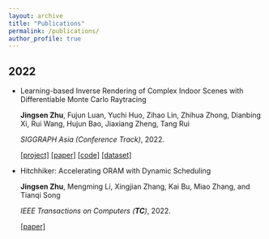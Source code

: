 ```yaml
---
layout: archive
title: "Publications"
permalink: /publications/
author_profile: true
---
```


## 2022

- Learning-based Inverse Rendering of Complex Indoor Scenes with Differentiable Monte Carlo Raytracing

  **Jingsen Zhu**, Fujun Luan, Yuchi Huo, Zihao Lin, Zhihua Zhong, Dianbing Xi, Rui Wang, Hujun Bao, Jiaxiang Zheng, Tang Rui

  *SIGGRAPH Asia (Conference Track)*, 2022.
  
  [[project]](https://jingsenzhu.github.io/invrend/) [[paper]](#) [[code]](#) [[dataset]](#)

- Hitchhiker: Accelerating ORAM with Dynamic Scheduling

  **Jingsen Zhu**, Mengming Li, Xingjian Zhang, Kai Bu, Miao Zhang, and Tianqi Song

  *IEEE Transactions on Computers (**TC**)*, 2022.

  [[paper]](#)

